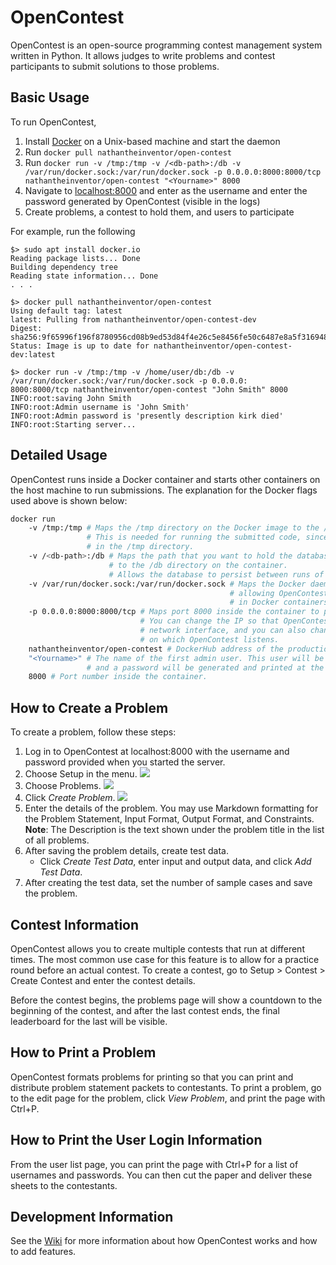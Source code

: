 # OpenContest
OpenContest is an open-source programming contest management system written in Python. It allows judges to write problems and contest participants to submit solutions to those problems. 

## Basic Usage
To run OpenContest,
1. Install [Docker](https://store.docker.com/search?type=edition&offering=community) on a Unix-based machine and start the daemon
2. Run `docker pull nathantheinventor/open-contest`
3. Run `docker run -v /tmp:/tmp -v /<db-path>:/db -v /var/run/docker.sock:/var/run/docker.sock -p 0.0.0.0:8000:8000/tcp nathantheinventor/open-contest "<Yourname>" 8000`
4. Navigate to [localhost:8000](http://localhost:8000) and enter <Yourname> as the username and enter the password generated by OpenContest (visible in the logs)
5. Create problems, a contest to hold them, and users to participate

For example, run the following
```
$> sudo apt install docker.io
Reading package lists... Done
Building dependency tree
Reading state information... Done
. . . 

$> docker pull nathantheinventor/open-contest
Using default tag: latest
latest: Pulling from nathantheinventor/open-contest-dev
Digest: sha256:9f65996f196f8780956cd08b9ed53d84f4e26c5e8456fe50c6487e8a5f316948
Status: Image is up to date for nathantheinventor/open-contest-dev:latest

$> docker run -v /tmp:/tmp -v /home/user/db:/db -v /var/run/docker.sock:/var/run/docker.sock -p 0.0.0.0:
8000:8000/tcp nathantheinventor/open-contest "John Smith" 8000
INFO:root:saving John Smith
INFO:root:Admin username is 'John Smith'
INFO:root:Admin password is 'presently description kirk died'
INFO:root:Starting server...

```

## Detailed Usage
OpenContest runs inside a Docker container and starts other containers on the host machine to run submissions. The explanation for the Docker flags used above is shown below:
```bash
docker run
    -v /tmp:/tmp # Maps the /tmp directory on the Docker image to the /tmp directory on the real machine
                 # This is needed for running the submitted code, since submissions are processed
                 # in the /tmp directory.
    -v /<db-path>:/db # Maps the path that you want to hold the database on the physical machine
                      # to the /db directory on the container.
                      # Allows the database to persist between runs of the container.
    -v /var/run/docker.sock:/var/run/docker.sock # Maps the Docker daemon socket to the image,
                                                 # allowing OpenContest to run submissions
                                                 # in Docker containers.
    -p 0.0.0.0:8000:8000/tcp # Maps port 8000 inside the container to port 8000 outside the container.
                             # You can change the IP so that OpenContest listens only on a particular
                             # network interface, and you can also change the port 
                             # on which OpenContest listens.
    nathantheinventor/open-contest # DockerHub address of the production version
    "<Yourname>" # The name of the first admin user. This user will be given admin rights,
                 # and a password will be generated and printed at the beginning of the log.
    8000 # Port number inside the container.
```

## How to Create a Problem
To create a problem, follow these steps:
1. Log in to OpenContest at localhost:8000 with the username and password provided when you started the server.
2. Choose Setup in the menu.
![](https://contests-dev.nathantheinventor.com/images/Screen%20Shot%202018-11-11%20at%208.43.45%20PM.png)
3. Choose Problems.
![](https://contests-dev.nathantheinventor.com/images/Screen%20Shot%202018-11-11%20at%208.50.13%20PM.png)
4. Click *Create Problem*.
![](https://contests-dev.nathantheinventor.com/images/Screen%20Shot%202018-11-11%20at%209.02.14%20PM.png)
5. Enter the details of the problem. You may use Markdown formatting for the Problem Statement, Input Format, Output Format, and Constraints.  
    **Note**: The Description is the text shown under the problem title in the list of all problems.
6. After saving the problem details, create test data.
    - Click *Create Test Data*, enter input and output data, and click *Add Test Data*.
7. After creating the test data, set the number of sample cases and save the problem.

## Contest Information
OpenContest allows you to create multiple contests that run at different times. The most common use case for this feature is to allow for a practice round before an actual contest. To create a contest, go to Setup > Contest > Create Contest and enter the contest details. 

Before the contest begins, the problems page will show a countdown to the beginning of the contest, and after the last contest ends, the final leaderboard for the last will be visible.

## How to Print a Problem
OpenContest formats problems for printing so that you can print and distribute problem statement packets to contestants. To print a problem, go to the edit page for the problem, click *View Problem*, and print the page with Ctrl+P.

## How to Print the User Login Information
From the user list page, you can print the page with Ctrl+P for a list of usernames and passwords. You can then cut the paper and deliver these sheets to the contestants.

## Development Information
See the [Wiki](https://github.com/nathantheinventor/open-contest/wiki) for more information about how OpenContest works and how to add features.
